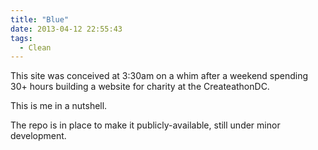 ```yaml
---
title: "Blue"
date: 2013-04-12 22:55:43
tags: 
  - Clean
---
```


This site was conceived at 3:30am on a whim after a weekend spending 30+ hours building a website for charity at the CreateathonDC.

This is me in a nutshell.

The repo is in place to make it publicly-available, still under minor development.
